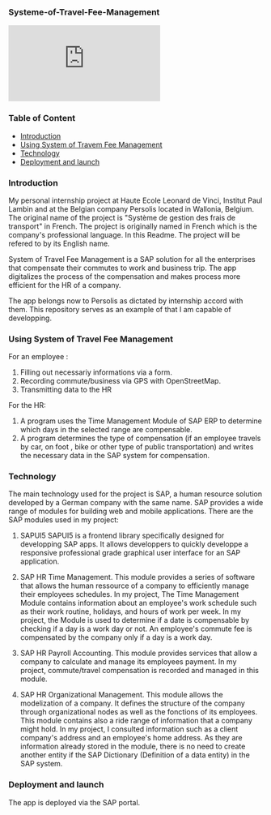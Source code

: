 ### Systeme-of-Travel-Fee-Management
![SAP](https://logos-download.com/8557-sap-logo-download.html)

### Table of Content
* [Introduction](#Introduction)
* [Using System of Travem Fee Management](#Using-System-of-Travel-Fee-Management)
* [Technology](#Technology)
* [Deployment and launch](#Deployment-and-launch)

### Introduction
My personal internship project at Haute Ecole Leonard de Vinci, Institut Paul Lambin and at the Belgian company Persolis located in Wallonia, Belgium. The original name of the project is "Système de gestion des frais de transport" in French. The project is originally named in French which is the company's professional language. In this Readme. The project will be refered to by its English name. 

System of Travel Fee Management is a SAP solution for all the enterprises that compensate their commutes to work and business trip. The app digitalizes the process of the compensation and makes process more efficient for the HR of a company.

The app belongs now to Persolis as dictated by internship accord with them. This repository serves as an example of that I am capable of developping. 

### Using System of Travel Fee Management
For an employee : 
1. Filling out necessariy informations via a form.
2. Recording commute/business via GPS with OpenStreetMap.
3. Transmitting data to the HR


For the HR: 
1. A program uses the Time Management Module of SAP ERP to determine which days in the selected range are compensable. 
2. A program determines the type of compensation (if an employee travels by car, on foot , bike or other type of public transportation) and writes the necessary data in the SAP system for compensation.


### Technology
The main technology used for the project is SAP, a human resource solution developed by a German company with the same name. SAP provides a wide range of modules for building web and mobile applications. There are the SAP modules used in my project: 

1. SAPUI5
SAPUI5 is a frontend library specifically designed for developping SAP apps. It allows developpers to quickly developpe a responsive professional grade graphical user interface for an SAP application.

2. SAP HR Time Management.
This module provides a series of software that allows the human ressource of a company to efficiently manage their employees schedules. In my project, The Time Management Module contains information about an employee's work schedule such as their work routine, holidays, and hours of work per week. In my project, the Module is used to determine if a date is compensable by checking if a day is a work day or not. An employee's commute fee is compensated by the company only if a day is a work day. 

3. SAP HR Payroll Accounting.
This module provides services that allow a company to calculate and manage its employees payment. In my project, commute/travel compensation is recorded and managed in this module. 

4. SAP HR Organizational Management.
This module allows the modelization of a company. It defines the structure of the company through organizational nodes as well as the fonctions of its employees. This module contains also a ride range of information that a company might hold. In my project, I consulted information such as a client company's address and an employee's home address. As they are information already stored in the module, there is no need to create another entity if the SAP Dictionary (Definition of a data entity) in the SAP system.

### Deployment and launch
The app is deployed via the SAP portal. 
